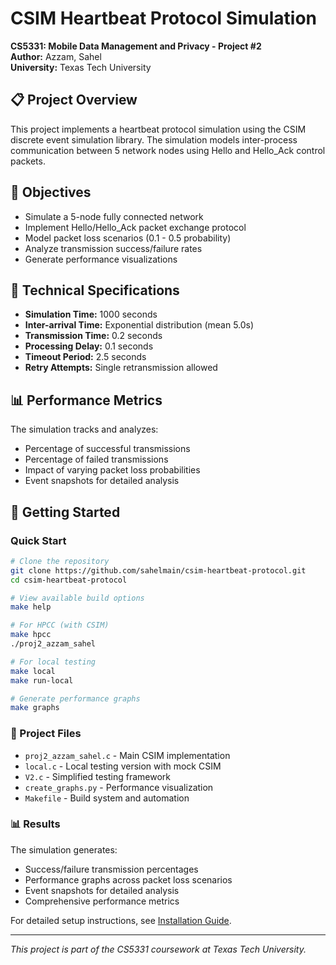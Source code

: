 # CSIM Heartbeat Protocol Simulation

**CS5331: Mobile Data Management and Privacy - Project #2**  
**Author:** Azzam, Sahel  
**University:** Texas Tech University

## 📋 Project Overview

This project implements a heartbeat protocol simulation using the CSIM discrete event simulation library. The simulation models inter-process communication between 5 network nodes using Hello and Hello_Ack control packets.

## 🎯 Objectives

- Simulate a 5-node fully connected network
- Implement Hello/Hello_Ack packet exchange protocol
- Model packet loss scenarios (0.1 - 0.5 probability)
- Analyze transmission success/failure rates
- Generate performance visualizations

## 🔧 Technical Specifications

- **Simulation Time:** 1000 seconds
- **Inter-arrival Time:** Exponential distribution (mean 5.0s)
- **Transmission Time:** 0.2 seconds
- **Processing Delay:** 0.1 seconds  
- **Timeout Period:** 2.5 seconds
- **Retry Attempts:** Single retransmission allowed

## 📊 Performance Metrics

The simulation tracks and analyzes:
- Percentage of successful transmissions
- Percentage of failed transmissions
- Impact of varying packet loss probabilities
- Event snapshots for detailed analysis

## 🚀 Getting Started

### Quick Start
```bash
# Clone the repository
git clone https://github.com/sahelmain/csim-heartbeat-protocol.git
cd csim-heartbeat-protocol

# View available build options
make help

# For HPCC (with CSIM)
make hpcc
./proj2_azzam_sahel

# For local testing
make local
make run-local

# Generate performance graphs
make graphs
```

### 📁 Project Files
- `proj2_azzam_sahel.c` - Main CSIM implementation
- `local.c` - Local testing version with mock CSIM
- `V2.c` - Simplified testing framework
- `create_graphs.py` - Performance visualization
- `Makefile` - Build system and automation

### 📊 Results
The simulation generates:
- Success/failure transmission percentages
- Performance graphs across packet loss scenarios
- Event snapshots for detailed analysis
- Comprehensive performance metrics

For detailed setup instructions, see [Installation Guide](docs/INSTALLATION.md).

---
*This project is part of the CS5331 coursework at Texas Tech University.* 